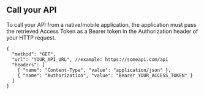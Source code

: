 ## Call your API

To call your API from a native/mobile application, the application must pass the retrieved Access Token as a Bearer token in the Authorization header of your HTTP request.

```har
{
  "method": "GET",
  "url": "YOUR_API_URL", //example: https://someapi.com/api
  "headers": [
    { "name": "Content-Type", "value": "application/json" },
    { "name": "Authorization", "value": "Bearer YOUR_ACCESS_TOKEN" }
  ]
}
```
